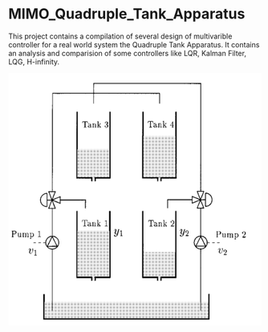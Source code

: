 # MIMO_Quadruple_Tank_Apparatus
This project contains a compilation of several design of multivarible controller for a real world system the Quadruple Tank Apparatus. It contains an analysis and comparision of some controllers like LQR, Kalman Filter, LQG, H-infinity.

![IMAGE](\QUADRUPLETANKAPPARATUS.PNG)
